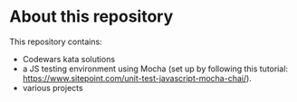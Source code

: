 # About this repository

This repository contains:
- Codewars kata solutions
- a JS testing environment using Mocha (set up by following this tutorial: https://www.sitepoint.com/unit-test-javascript-mocha-chai/).
- various projects

